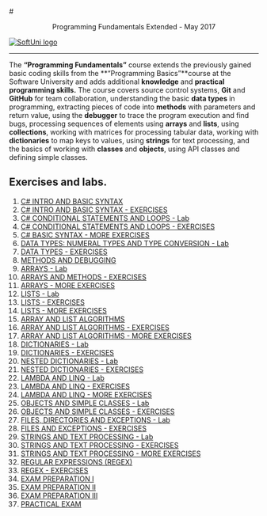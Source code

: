 #<p align="center"> Programming Fundamentals Extended - May 2017<p>
<a href="https://softuni.bg/trainings/courses" rel="Courses">  ![SoftUni logo][logo] <a/>

[logo]: http://innovationstarterbox.bg/wp-content/uploads/2016/05/Softuni_logo_trasparent.png "Logo Title Text 2"

---
The **“Programming Fundamentals”** course extends the previously gained basic coding skills from the **“Programming Basics”**course at the Software University and adds additional **knowledge** and **practical programming skills.**
The course covers source control systems, **Git** and **GitHub** for team collaboration, understanding the basic **data types** in programming, extracting pieces of code into **methods** with parameters and return value, using the **debugger** to trace the program execution and find bugs, processing sequences of elements using **arrays** and **lists**, using  **collections**, working with matrices for processing tabular data, working with **dictionaries** to map keys to values, using **strings** for text processing, and the basics of working with **classes** and **objects**, using API classes and defining simple classes. 


## Exercises and labs.
1. <a href="https://github.com/melikpehlivanov/Programming-Fundamentals-CSharp/tree/master/Lab%20-%20CSharp%20-%20%20Intro%20and%20Basic%20Syntax"> C# INTRO AND BASIC SYNTAX </a> 
2. <a href=""> C# INTRO AND BASIC SYNTAX - EXERCISES</a> 
3. <a href="https://github.com/melikpehlivanov/Programming-Fundamentals-CSharp/tree/master/CSharp%20-%20Conditional%20Statements%20and%20Loops%20-%20Lab"> C# CONDITIONAL STATEMENTS AND LOOPS - Lab </a> 
4. <a href="https://github.com/melikpehlivanov/Programming-Fundamentals-CSharp/tree/master/CSharp%20-%20%20Conditional%20Statements%20and%20Loops%20-%20Exercises"> C# CONDITIONAL STATEMENTS AND LOOPS - EXERCISES</a>
5. <a href="https://github.com/melikpehlivanov/Programming-Fundamentals-CSharp/tree/master/CSharp%20-%20%20Basic%20Syntax%20-%20More%20Exercises"> C# BASIC SYNTAX - MORE EXERCISES </a>
6. <a href=""> DATA TYPES: NUMERAL TYPES AND TYPE CONVERSION - Lab </a>
7. <a href="https://github.com/melikpehlivanov/Programming-Fundamentals-CSharp/tree/master/Exercises%20-%20Data%20Types%20and%20Variables"> DATA TYPES - EXERCISES </a>
8. <a href=""> METHODS AND DEBUGGING </a>
9. <a href=""> ARRAYS - Lab </a>
10. <a href="https://github.com/melikpehlivanov/Programming-Fundamentals-CSharp/tree/master/Exercises%20-%20Arrays%20and%20Methods"> ARRAYS AND METHODS - EXERCISES </a>
11. <a href="https://github.com/melikpehlivanov/Programming-Fundamentals-CSharp/tree/master/Arrays%20-%20more%20exercises"> ARRAYS - MORE EXERCISES </a>
12. <a href=""> LISTS - Lab </a>
13. <a href="https://github.com/melikpehlivanov/Programming-Fundamentals-CSharp/tree/master/Exercises%20-%20Lists"> LISTS - EXERCISES </a>
14. <a href="https://github.com/melikpehlivanov/Programming-Fundamentals-CSharp/tree/master/More%20Exercises%20-%20Lists"> LISTS - MORE EXERCISES </a>
15. <a href=""> ARRAY AND LIST ALGORITHMS </a>
16. <a href=""> ARRAY AND LIST ALGORITHMS - EXERCISES </a>
17. <a href=""> ARRAY AND LIST ALGORITHMS - MORE EXERCISES </a>
18. <a href="https://github.com/melikpehlivanov/Programming-Fundamentals-CSharp/tree/master/Dictorinaries%20-%20Lab"> DICTIONARIES - Lab </a>
19. <a href=""> DICTIONARIES - EXERCISES </a>
20. <a href=""> NESTED DICTIONARIES - Lab </a>
21. <a href=""> NESTED DICTIONARIES - EXERCISES </a>
22. <a href=""> LAMBDA AND LINQ - Lab </a>
23. <a href=""> LAMBDA AND LINQ - EXERCISES </a>
24. <a href=""> LAMBDA AND LINQ - MORE EXERCISES </a>
25. <a href=""> OBJECTS AND SIMPLE CLASSES - Lab </a>
26. <a href=""> OBJECTS AND SIMPLE CLASSES - EXERCISES </a>
27. <a href=""> FILES, DIRECTORIES AND EXCEPTIONS - Lab </a>
28. <a href=""> FILES AND EXCEPTIONS - EXERCISES </a>
29. <a href=""> STRINGS AND TEXT PROCESSING - Lab </a>
30. <a href=""> STRINGS AND TEXT PROCESSING - EXERCISES </a>
31. <a href=""> STRINGS AND TEXT PROCESSING - MORE EXERCISES </a>
32. <a href=""> REGULAR EXPRESSIONS (REGEX) </a>
33. <a href=""> REGEX - EXERCISES </a>
34. <a href=""> EXAM PREPARATION I </a>
35. <a href=""> EXAM PREPARATION II </a>
36. <a href=""> EXAM PREPARATION III </a>
37. <a href=""> PRACTICAL ЕXAM </a>
